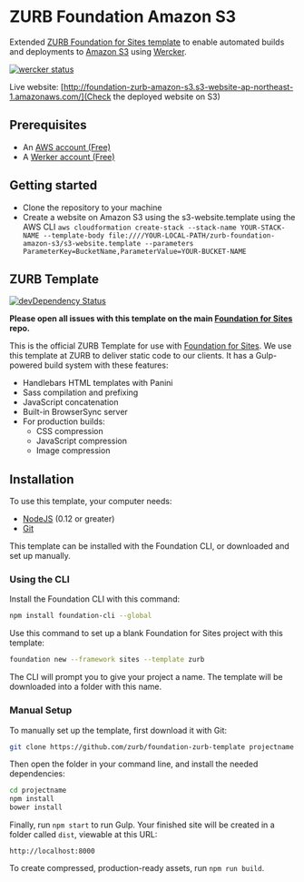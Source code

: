 # ZURB Foundation Amazon S3
Extended [ZURB Foundation for Sites template](https://github.com/zurb/foundation-zurb-template) to enable automated builds and deployments to [Amazon S3](https://aws.amazon.com/websites/) using [Wercker](http://wercker.com).

[![wercker status](https://app.wercker.com/status/4cf6da247317b86af647afbc7e9acddc/m "wercker status")](https://app.wercker.com/project/bykey/4cf6da247317b86af647afbc7e9acddc)

Live website: [http://foundation-zurb-amazon-s3.s3-website-ap-northeast-1.amazonaws.com/](Check the deployed website on S3)

## Prerequisites
- An [AWS account (Free)](https://aws.amazon.com/free/)
- A [Werker account (Free)](http://wercker.com)

## Getting started
- Clone the repository to your machine
- Create a website on Amazon S3 using the s3-website.template using the AWS CLI
```aws cloudformation create-stack --stack-name YOUR-STACK-NAME --template-body file:////YOUR-LOCAL-PATH/zurb-foundation-amazon-s3/s3-website.template --parameters ParameterKey=BucketName,ParameterValue=YOUR-BUCKET-NAME ```


## ZURB Template

[![devDependency Status](https://david-dm.org/zurb/foundation-zurb-template/dev-status.svg)](https://david-dm.org/zurb/foundation-zurb-template#info=devDependencies)

**Please open all issues with this template on the main [Foundation for Sites](https://github.com/zurb/foundation-sites/issues) repo.**

This is the official ZURB Template for use with [Foundation for Sites](http://foundation.zurb.com/sites). We use this template at ZURB to deliver static code to our clients. It has a Gulp-powered build system with these features:

- Handlebars HTML templates with Panini
- Sass compilation and prefixing
- JavaScript concatenation
- Built-in BrowserSync server
- For production builds:
  - CSS compression
  - JavaScript compression
  - Image compression

## Installation

To use this template, your computer needs:

- [NodeJS](https://nodejs.org/en/) (0.12 or greater)
- [Git](https://git-scm.com/)

This template can be installed with the Foundation CLI, or downloaded and set up manually.

### Using the CLI

Install the Foundation CLI with this command:

```bash
npm install foundation-cli --global
```

Use this command to set up a blank Foundation for Sites project with this template:

```bash
foundation new --framework sites --template zurb
```

The CLI will prompt you to give your project a name. The template will be downloaded into a folder with this name.

### Manual Setup

To manually set up the template, first download it with Git:

```bash
git clone https://github.com/zurb/foundation-zurb-template projectname
```

Then open the folder in your command line, and install the needed dependencies:

```bash
cd projectname
npm install
bower install
```

Finally, run `npm start` to run Gulp. Your finished site will be created in a folder called `dist`, viewable at this URL:

```
http://localhost:8000
```

To create compressed, production-ready assets, run `npm run build`.
